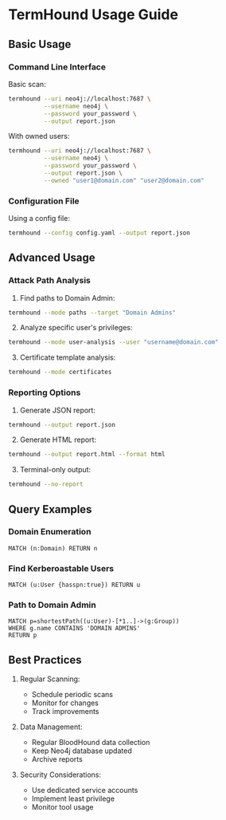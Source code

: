 # TermHound Usage Guide

## Basic Usage

### Command Line Interface

Basic scan:
```bash
termhound --uri neo4j://localhost:7687 \
          --username neo4j \
          --password your_password \
          --output report.json
```

With owned users:
```bash
termhound --uri neo4j://localhost:7687 \
          --username neo4j \
          --password your_password \
          --output report.json \
          --owned "user1@domain.com" "user2@domain.com"
```

### Configuration File

Using a config file:
```bash
termhound --config config.yaml --output report.json
```

## Advanced Usage

### Attack Path Analysis

1. Find paths to Domain Admin:
```bash
termhound --mode paths --target "Domain Admins"
```

2. Analyze specific user's privileges:
```bash
termhound --mode user-analysis --user "username@domain.com"
```

3. Certificate template analysis:
```bash
termhound --mode certificates
```

### Reporting Options

1. Generate JSON report:
```bash
termhound --output report.json
```

2. Generate HTML report:
```bash
termhound --output report.html --format html
```

3. Terminal-only output:
```bash
termhound --no-report
```

## Query Examples

### Domain Enumeration
```cypher
MATCH (n:Domain) RETURN n
```

### Find Kerberoastable Users
```cypher
MATCH (u:User {hasspn:true}) RETURN u
```

### Path to Domain Admin
```cypher
MATCH p=shortestPath((u:User)-[*1..]->(g:Group))
WHERE g.name CONTAINS 'DOMAIN ADMINS'
RETURN p
```

## Best Practices

1. Regular Scanning:
   - Schedule periodic scans
   - Monitor for changes
   - Track improvements

2. Data Management:
   - Regular BloodHound data collection
   - Keep Neo4j database updated
   - Archive reports

3. Security Considerations:
   - Use dedicated service accounts
   - Implement least privilege
   - Monitor tool usage
